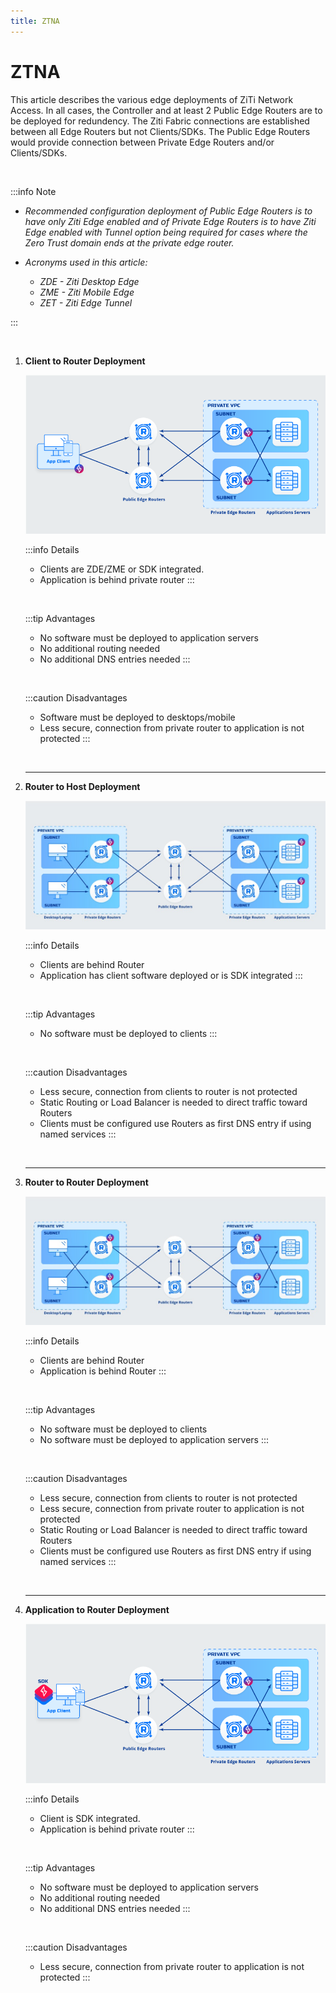 ```yaml
---
title: ZTNA
---
```


# ZTNA

This article describes the various edge deployments of ZiTi Network Access. In all cases, the Controller and at least 2 Public Edge Routers are to be deployed for redundency. The Ziti Fabric connections are established between all Edge Routers but not Clients/SDKs. The Public Edge Routers would provide connection between Private Edge Routers and/or Clients/SDKs.

&nbsp;

:::info Note

- *Recommended configuration deployment of Public Edge Routers is to have only Ziti Edge enabled and of Private Edge Routers is to have Ziti Edge enabled with Tunnel option being required for cases where the Zero Trust domain ends at the private edge router.*

- *Acronyms used in this article:*
    - *ZDE - Ziti Desktop Edge*
    - *ZME - Ziti Mobile Edge*
    - *ZET - Ziti Edge Tunnel*
    
:::

&nbsp;
  
1. **Client to Router Deployment**
    &nbsp;

    ![image](images/1.2.png)

    :::info Details
    - Clients are ZDE/ZME or SDK integrated.
    - Application is behind private router
    :::

    &nbsp;
    
    :::tip Advantages
    - No software must be deployed to application servers
    - No additional routing needed
    - No additional DNS entries needed
    :::
        
    &nbsp;

    :::caution Disadvantages
    - Software must be deployed to desktops/mobile
    - Less secure, connection from private router to application is not protected
    :::

    &nbsp;
    
    ---
1. **Router to Host Deployment**
    &nbsp;
    
    ![image](images/router2client.png)

    :::info Details
    - Clients are behind Router
    - Application has client software deployed or is SDK integrated
    :::

    &nbsp;
    
    :::tip Advantages
    - No software must be deployed to clients
    :::

    &nbsp;
        
    :::caution Disadvantages
    - Less secure, connection from clients to router is not protected
    - Static Routing or Load Balancer is needed to direct traffic toward Routers
    - Clients must be configured use Routers as first DNS entry if using named services
    :::

    &nbsp;
    
    ---
1. **Router to Router Deployment**
    &nbsp;
    
    ![image](images/router2router.png)

    :::info Details
    - Clients are behind Router
    - Application is behind Router
    :::

    &nbsp;
    
    :::tip Advantages
    - No software must be deployed to clients
    - No software must be deployed to application servers
    :::

    &nbsp;
            
    :::caution Disadvantages
    - Less secure, connection from clients to router is not protected
    - Less secure, connection from private router to application is not protected
    - Static Routing or Load Balancer is needed to direct traffic toward Routers
    - Clients must be configured use Routers as first DNS entry if using named services
    :::

    &nbsp;

    ---    
1. **Application to Router Deployment**
    &nbsp;

    ![image](images/1.5.png)
    
    :::info Details
    - Client is SDK integrated.
    - Application is behind private router
    :::

    &nbsp;
    
    :::tip Advantages
    - No software must be deployed to application servers
    - No additional routing needed
    - No additional DNS entries needed
    :::
        
    &nbsp;

    :::caution Disadvantages
    - Less secure, connection from private router to application is not protected
    :::


